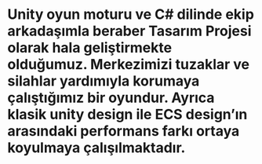 # Unity oyun moturu ve C# dilinde ekip arkadaşımla beraber Tasarım Projesi olarak hala geliştirmekte olduğumuz. Merkezimizi tuzaklar ve silahlar yardımıyla korumaya çalıştığımız bir oyundur. Ayrıca klasik unity design ile ECS design’ın arasındaki performans farkı ortaya koyulmaya çalışılmaktadır.
